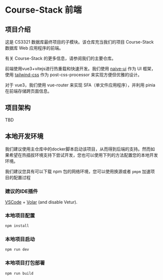 # Course-Stack 前端

## 项目介绍

这是 CS3321 数据库最终项目的子模块。该仓库充当我们的项目 Course-Stack 数据库 Web 应用程序的前端。

有关 Course-Stack 的更多信息，请参阅我们的主要仓库。

前端使用vue3+vitejs进行热重载和快速开发。我们使用 [naive-ui](https://www.naiveui.com/) 作为 UI 框架，使用 [tailwind-css](https://tailwindcss.com/) 作为 post-css-processor 来实现方便但优雅的设计。

对于 vue3，我们使用 vue-router 来实现 SFA（单文件应用程序），并利用 pinia 在前端存储跨页面信息。

## 项目架构

TBD

## 本地开发环境

我们建议使用主仓库中的docker脚本启动该项目，从而得到后端的支持。然而如果希望在热插拔环境支持下尝试开发，您也可以使用下列的方法配置您的本地开发环境。 

我们建议您具有可以下载 npm 包的网络环境，您可以使用换源或者 `pmpm` 加速项目的配置过程

### 建议的IDE插件

[VSCode](https://code.visualstudio.com/) + [Volar](https://marketplace.visualstudio.com/items?itemName=Vue.volar) (and disable Vetur).

### 本地项目配置

```sh
npm install
```

### 本地项目启动

```sh
npm run dev
```

### 本地项目打包部署

```sh
npm run build
```
